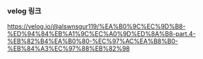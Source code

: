 ### velog 링크

https://velog.io/@alswnsgur119/%EA%B0%9C%EC%9D%B8-%ED%94%84%EB%A1%9C%EC%A0%9D%ED%8A%B8-part.4-%EB%82%B4%EA%B0%80-%EC%97%AC%EA%B8%B0-%EB%84%A3%EC%97%88%EB%82%98
